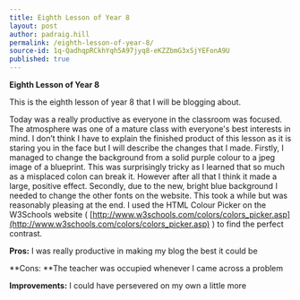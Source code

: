 ```yaml
---
title: Eighth Lesson of Year 8
layout: post
author: padraig.hill
permalink: /eighth-lesson-of-year-8/
source-id: 1q-QadhqpRCkhYqh5A97jyq8-eKZZbmG3xSjYEFonA9U
published: true
---
```

**Eighth Lesson of Year 8**

This is the eighth lesson of year 8 that I will be blogging about.

Today was a really productive as everyone in the classroom was focused. The atmosphere was one of a mature class with everyone's best interests in mind. I don’t think I have to explain the finished product of this lesson as it is staring you in the face but I will describe the changes that I made. Firstly, I managed to change the background from a solid purple colour to a jpeg image of a blueprint. This was surprisingly tricky as I learned that so much as a misplaced colon can break it. However after all that I think it made a large, positive effect. Secondly, due to the new, bright blue background I needed to change the other fonts on the website. This took a while but was reasonably pleasing at the end. I used the HTML Colour Picker on the W3Schools website ( [http://www.w3schools.com/colors/colors_picker.asp](http://www.w3schools.com/colors/colors_picker.asp) ) to find the perfect contrast. 

**Pros:** I was really productive in making my blog the best it could be

**Cons: **The teacher was occupied whenever I came across a problem

**Improvements:** I could have persevered on my own a little more

